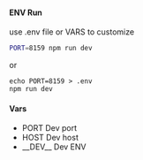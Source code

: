 #### ENV Run
use .env file or VARS to customize 
```bash
PORT=8159 npm run dev
```
or
```
echo PORT=8159 > .env
npm run dev
```

#### Vars
- PORT Dev port
- HOST Dev host
- \_\_DEV\_\_ Dev ENV